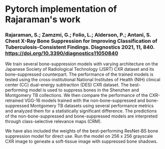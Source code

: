 # Pytorch implementation of Rajaraman's work
### Rajaraman, S.; Zamzmi, G.; Folio, L.; Alderson, P.; Antani, S. Chest X-Ray Bone Suppression for Improving Classification of Tuberculosis-Consistent Findings. Diagnostics 2021, 11, 840. https://doi.org/10.3390/diagnostics11050840

We train several bone-suppression models with varying architecture on the Japanese Society of Radiological Technology (JSRT) CXR dataset and its bone-suppressed counterpart. 
The performance of the trained models is tested using the cross-institutional National Institutes of Health (NIH) clinical center (CC) dual-energy subtraction (DES) CXR dataset. The best-performing model is used to suppress bones in the Shenzhen and Montgomery TB collections. We then compare the performance of the CXR-retrained VGG-16 models trained with the non-bone-suppressed and bone-suppressed Montgomery TB datasets using several performance metrics and analyzed them for a statistically significant difference. The predictions of the non-bone-suppressed and bone-suppressed models are interpreted through class-selective relevance maps (CRM).



We have also included the weights of the best-performing ResNet-BS bone suppression model for direct use. Run the model on 256 x 256 grayscale CXR image to geneate a soft-tissue image with suppressed bone shadows. 


